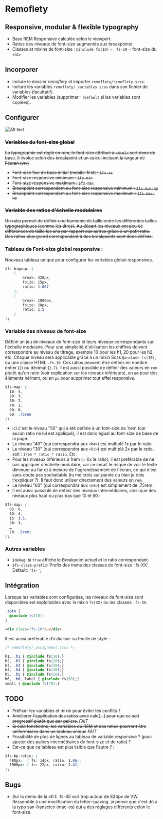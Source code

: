 # Remoflety

## Responsive, modular & flexible typography

- Base REM Responsive calculée selon le viewport.
- Ratios des niveaux de font-size augmentés aux breakpoints
- Classes et mixins de font-size : `@include fs(10)` = `.fs-10` = font-size du `<h1>`

## Incorporer

- Inclure le dossier *remoflety* et importer `remoflety/remoflety.scss`.
- Inclure les variables `remoflety/_variables.scss` dans son fichier de variables (facultatif).
- Modifier les variables (supprimer `'!default` si les variables sont copiées).

## Configurer

![Alt text](https://www.smashingmagazine.com/wp-content/uploads/2016/05/advanced-calc-800-opt.png "Optional title")



### ~~Variables du font-size global~~
~~La typographie est réglé en *rem*, le font-size attribué à `<html>` sert donc de base. Il évolue selon des breakpoint et un calcul incluant la largeur de l'écran (*vw*)~~
- ~~Font-size fixe de base initial (mobile-first) : `$fs-xs`~~
- ~~Font-size responsive minimum : `$fs-min`~~
- ~~Font-size responsive maximum : `$fs-max`~~
- ~~Breakpoint correspondant au font-size responsive minimum : `$fs-min-bp`~~
- ~~Breakpoint correspondant au font-size responsive maximum : `$fs-max-bp`~~

### ~~Variable des ratios d'échelle modulaires~~
~~Un ratio permet de définir une harmonie de taille entre les différentes tailles typographiques (comme les titres).
Au départ les niveaux ont peu de différences de taille les uns par rapport aux autres grâce à un petit ratio. Des ratios plus grand correspondant à des breakpoints sont donc définis:~~


### Tableau de Font-size global responsive :
Nouveau tableau unique pour configurer les variables global responsives.
```css
$fs-bigmap: (
    (
        break: 320px,
        fsize: 15px,
        ratio: 1.067
    ),
    (
        break: 1800px,
        fsize: 20px,
        ratio: 1.5
    )
);
```

### Variable des niveaux de font-size

Définir un jeu de niveaux de font-size et leurs niveaux correspondants sur l'échelle modulaire. Pour une simplicité d'utilisation les chiffres doivent correspondre au niveau de titrage, exemple 10 pour les h1, 20 pour les h2, etc. Chaque niveau sera applicable grâce à un mixin Scss `@include fs(10)`, ou une classe HTML `.fs-10`.
Ces ratios peuvent être définis en nombre entier (`2`) ou décimal (`2.7`).
Il est aussi possible de définir des valeurs en `rem` plutôt qu'en ratio (voir explication sur les niveaux inférieurs), en `em` pour des éléments héritant, ou en `px` pour supprimer tout effet responsive.

```css
$fs-map: (
  10: 4,
  20: 3,
  30: 2,
  40: 1,
  50: 0,
  60: .75rem
);
```

- ici c'est le niveau "50" qui a été définie à un font-size de 1rem (car aucun ratio ne lui est appliqué), il est donc égual au font-size de base de la page.
- Le niveau "40" (qui correspondra aux `<h4>`) est multiplé 1x par le ratio.
- Le niveau "30" (qui correspondra aux `<h3>`) est multiplé 2x par le ratio, soit : `1rem * ratio * ratio`. Etc.
- Pour les niveaux inférieurs à 1rem (= 0x le ratio), il est préférable de ne pas appliquer d'échelle modulaire, car ce serait le risque de voir le texte diminuer au fur et à mesure de l'agrandissement de l'écran, ce qui n'est sans doute pas souhaitable (tu me crois sur parole ou bien je dois t'expliquer ?). Il faut donc utiliser directement des valeurs en `rem`.
- Le niveau "60" (qui correspondra aux `<h6>`) est simplement de .75rem.
- Il est aussi possible de définir des niveaux intermédiaires, ainsi que des niveaux plus haut ou plus bas que 10 et 60 :

```css
$fs-map: (
  05: 6,
  10: 4,
  15: 3.5,
  20: 3,
  …
  70: .5rem;
);
```

### Autres variables

- `$debug`: si `true` affiche le Breakpoint actuel et le ratio correspondant.
- `$fs-class-prefix`: Prefix des noms des classes de font-size '.fs-XX'. Default: `'fs-'`;


## Intégration

Lorsque les variables sont configurées, les niveaux de font-size sont disponibles est exploitables avec le mixin `fs(XX)` ou les classes `.fs-XX`.

```scss
.toto {
  @include fs(10);
}
```

```html
<div class="fs-10">…</div>
```

Il est aussi préférable d'initialiser sa feuille de style :

```css
/* remoflety/_assignment.scss */

h1, .h1 { @include fs(10);}
h2, .h2 { @include fs(20);}
h3, .h3 { @include fs(30);}
h4, .h4 { @include fs(40);}
h5, .h5 { @include fs(50);}
h6, .h6, label { @include fs(60);}
small { @include fs(70);}
```

## TODO

- Préfixer les variables et mixin pour éviter les conflits ?
- ~~Améliorer l'application des ratios avec calc(…) pour que ce soit progressif plutôt que par paliers.~~ *FAIT*
- ~~Si cela fonctionne, les variables du REM et des ratios pourront être uniformisées dans un tableau unique~~ *FAIT*
- Possibilité de plus de lignes au tableau de variable responsive ? (pour ajuster des paliers intermédiaires de font-size et de ratio) ?
- Est-ce que ce tableau est plus lisible que l'autre ? :

```css
$fs-bp-ratio: (
  480px:  ( fs: 14px, ratio: 1.06),
  1900px: ( fs: 22px, ratio: 1.41)
);
```

## Bugs
- Sur la demo de la v0.1: .fs-45 vari trop autour de 824px de VW. Ressemble à une modification du letter-spacing. je pense que c'est dû à la typo san-franscico (mac-os) qui a des réglages différents celon le font-size.

